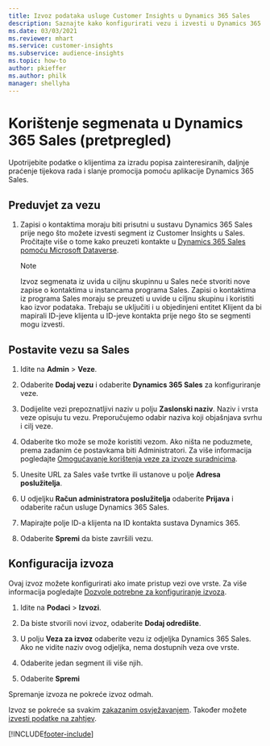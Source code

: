 ```yaml
---
title: Izvoz podataka usluge Customer Insights u Dynamics 365 Sales
description: Saznajte kako konfigurirati vezu i izvesti u Dynamics 365 Sales.
ms.date: 03/03/2021
ms.reviewer: mhart
ms.service: customer-insights
ms.subservice: audience-insights
ms.topic: how-to
author: pkieffer
ms.author: philk
manager: shellyha
---
```


# <a name="use-segments-in-dynamics-365-sales-preview"></a>Korištenje segmenata u Dynamics 365 Sales (pretpregled)



Upotrijebite podatke o klijentima za izradu popisa zainteresiranih, daljnje praćenje tijekova rada i slanje promocija pomoću aplikacije Dynamics 365 Sales.

## <a name="prerequisite-for-connection"></a>Preduvjet za vezu

1. Zapisi o kontaktima moraju biti prisutni u sustavu Dynamics 365 Sales prije nego što možete izvesti segment iz Customer Insights u Sales. Pročitajte više o tome kako preuzeti kontakte u [Dynamics 365 Sales pomoću Microsoft Dataverse](connect-power-query.md).

   > [!NOTE]
   > Izvoz segmenata iz uvida u ciljnu skupinnu u Sales neće stvoriti nove zapise o kontaktima u instancama programa Sales. Zapisi o kontaktima iz programa Sales moraju se preuzeti u uvide u ciljnu skupinu i koristiti kao izvor podataka. Trebaju se uključiti i u objedinjeni entitet Klijent da bi mapirali ID-jeve klijenta u ID-jeve kontakta prije nego što se segmenti mogu izvesti.

## <a name="set-up-the-connection-to-sales"></a>Postavite vezu sa Sales

1. Idite na **Admin** > **Veze**.

1. Odaberite **Dodaj vezu** i odaberite **Dynamics 365 Sales** za konfiguriranje veze.

1. Dodijelite vezi prepoznatljivi naziv u polju **Zaslonski naziv**. Naziv i vrsta veze opisuju tu vezu. Preporučujemo odabir naziva koji objašnjava svrhu i cilj veze.

1. Odaberite tko može se može koristiti vezom. Ako ništa ne poduzmete, prema zadanim će postavkama biti Administratori. Za više informacija pogledajte [Omogućavanje korištenja veze za izvoze suradnicima](connections.md#allow-contributors-to-use-a-connection-for-exports).

1. Unesite URL za Sales vaše tvrtke ili ustanove u polje **Adresa poslužitelja**.

1. U odjeljku **Račun administratora poslužitelja** odaberite **Prijava** i odaberite račun usluge Dynamics 365 Sales.

1. Mapirajte polje ID-a klijenta na ID kontakta sustava Dynamics 365.

1. Odaberite **Spremi** da biste završili vezu. 

## <a name="configure-an-export"></a>Konfiguracija izvoza

Ovaj izvoz možete konfigurirati ako imate pristup vezi ove vrste. Za više informacija pogledajte [Dozvole potrebne za konfiguriranje izvoza](export-destinations.md#set-up-a-new-export).

1. Idite na **Podaci** > **Izvozi**.

1. Da biste stvorili novi izvoz, odaberite **Dodaj odredište**.

1. U polju **Veza za izvoz** odaberite vezu iz odjeljka Dynamics 365 Sales. Ako ne vidite naziv ovog odjeljka, nema dostupnih veza ove vrste.

1. Odaberite jedan segment ili više njih.

1. Odaberite **Spremi**

Spremanje izvoza ne pokreće izvoz odmah.

Izvoz se pokreće sa svakim [zakazanim osvježavanjem](system.md#schedule-tab). Također možete [izvesti podatke na zahtjev](export-destinations.md#run-exports-on-demand). 

[!INCLUDE[footer-include](../includes/footer-banner.md)]
